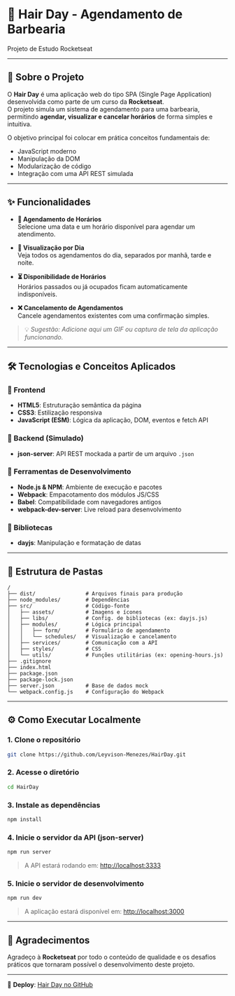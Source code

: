 # 💈 Hair Day - Agendamento de Barbearia

Projeto de Estudo Rocketseat

---

## 🚀 Sobre o Projeto

O **Hair Day** é uma aplicação web do tipo SPA (Single Page Application) desenvolvida como parte de um curso da **Rocketseat**.  
O projeto simula um sistema de agendamento para uma barbearia, permitindo **agendar, visualizar e cancelar horários** de forma simples e intuitiva.

O objetivo principal foi colocar em prática conceitos fundamentais de:

- JavaScript moderno
- Manipulação da DOM
- Modularização de código
- Integração com uma API REST simulada

---

## ✨ Funcionalidades

- **📅 Agendamento de Horários**  
  Selecione uma data e um horário disponível para agendar um atendimento.

- **📆 Visualização por Dia**  
  Veja todos os agendamentos do dia, separados por manhã, tarde e noite.

- **⏳ Disponibilidade de Horários**  
  Horários passados ou já ocupados ficam automaticamente indisponíveis.

- **❌ Cancelamento de Agendamentos**  
  Cancele agendamentos existentes com uma confirmação simples.

> 💡 *Sugestão: Adicione aqui um GIF ou captura de tela da aplicação funcionando.*

---

## 🛠️ Tecnologias e Conceitos Aplicados

### 🎨 Frontend

- **HTML5**: Estruturação semântica da página  
- **CSS3**: Estilização responsiva  
- **JavaScript (ESM)**: Lógica da aplicação, DOM, eventos e fetch API

### 🧪 Backend (Simulado)

- **json-server**: API REST mockada a partir de um arquivo `.json`

### 🧰 Ferramentas de Desenvolvimento

- **Node.js & NPM**: Ambiente de execução e pacotes  
- **Webpack**: Empacotamento dos módulos JS/CSS  
- **Babel**: Compatibilidade com navegadores antigos  
- **webpack-dev-server**: Live reload para desenvolvimento

### 📅 Bibliotecas

- **dayjs**: Manipulação e formatação de datas

---

## 📂 Estrutura de Pastas

```plaintext
/
├── dist/                # Arquivos finais para produção
├── node_modules/        # Dependências
├── src/                 # Código-fonte
│   ├── assets/          # Imagens e ícones
│   ├── libs/            # Config. de bibliotecas (ex: dayjs.js)
│   ├── modules/         # Lógica principal
│   │   ├── form/        # Formulário de agendamento
│   │   └── schedules/   # Visualização e cancelamento
│   ├── services/        # Comunicação com a API
│   ├── styles/          # CSS
│   └── utils/           # Funções utilitárias (ex: opening-hours.js)
├── .gitignore
├── index.html
├── package.json
├── package-lock.json
├── server.json          # Base de dados mock
└── webpack.config.js    # Configuração do Webpack
```

---

## ⚙️ Como Executar Localmente

### 1. Clone o repositório

```bash
git clone https://github.com/Leyvison-Menezes/HairDay.git
```

### 2. Acesse o diretório

```bash
cd HairDay
```

### 3. Instale as dependências

```bash
npm install
```

### 4. Inicie o servidor da API (json-server)

```bash
npm run server
```

> A API estará rodando em: [http://localhost:3333](http://localhost:3333)

### 5. Inicie o servidor de desenvolvimento

```bash
npm run dev
```

> A aplicação estará disponível em: [http://localhost:3000](http://localhost:3000)

---

## 🙏 Agradecimentos

Agradeço à **Rocketseat** por todo o conteúdo de qualidade e os desafios práticos que tornaram possível o desenvolvimento deste projeto.

---

📎 **Deploy**: [Hair Day no GitHub](https://github.com/Leyvison-Menezes/HairDay)
